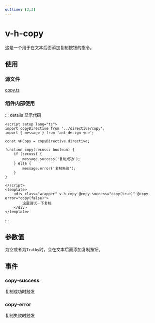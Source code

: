 ```yaml
---
outline: [2,3]
---
```


# v-h-copy
这是一个用于在文本后面添加复制按钮的指令。
## 使用
### 源文件

[copy.ts](https://github.com/shiouhoo/hooui/blob/main/src/directive/copy.ts)

<DemoCopy></DemoCopy>

### 组件内部使用
::: details 显示代码

```vue
<script setup lang="ts">
import copyDirective from '../directive/copy';
import { message } from 'ant-design-vue';

const vHCopy = copyDirective.directive;

function copy(secuss: boolean) {
    if (secuss) {
        message.success('复制成功');
    } else {
        message.error('复制失败');
    }
}

</script>
<template>
    <div class="wrapper" v-h-copy @copy-success="copy(true)" @copy-error="copy(false)">
        这里测试一下复制
    </div>
</template>
```
:::

## 参数值

为空或者为`Truthy`时，会在文本后面添加复制按钮。

## 事件

### copy-success

复制成功时触发

### copy-error

复制失败时触发
